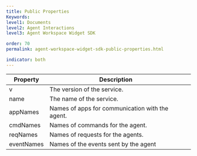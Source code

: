 ```yaml
---
title: Public Properties
Keywords:
level1: Documents
level2: Agent Interactions
level3: Agent Workspace Widget SDK

order: 70
permalink: agent-workspace-widget-sdk-public-properties.html

indicator: both
---
```


| Property   | Description                                     |   |
|------------|-------------------------------------------------|---|
| v          | The version of the service.                     |   |
| name       | The name of the service.                        |   |
| appNames   | Names of apps for communication with the agent. |   |
| cmdNames   | Names of commands for the agent.                |   |
| reqNames   | Names of requests for the agents.               |   |
| eventNames | Names of the events sent by the agent           |   | 
